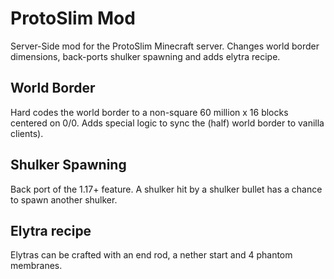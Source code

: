 # ProtoSlim Mod
Server-Side mod for the ProtoSlim Minecraft server.
Changes world border dimensions, back-ports shulker spawning and adds elytra recipe.

## World Border
Hard codes the world border to a non-square 60 million x 16 blocks centered on 0/0.
Adds special logic to sync the (half) world border to vanilla clients).

## Shulker Spawning
Back port of the 1.17+ feature.
A shulker hit by a shulker bullet has a chance to spawn another shulker.

## Elytra recipe
Elytras can be crafted with an end rod, a nether start and 4 phantom membranes.
